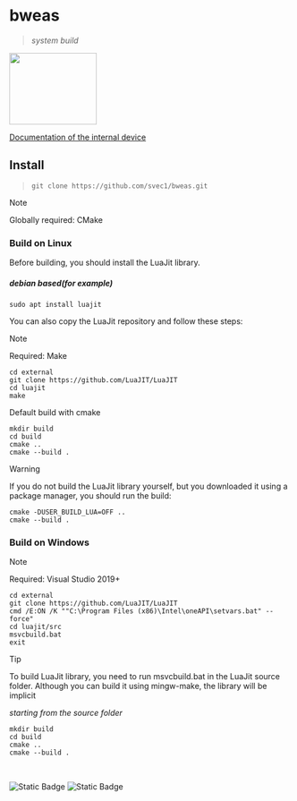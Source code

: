 # bweas
> *system build*

<image src="/dev/bweas_logo.png" width=156 height=128>

[Documentation of the internal device](https://github.com/svec1/bweas/blob/main/docs/en/main_page.md)


## Install
> ``` git clone https://github.com/svec1/bweas.git ```

> [!NOTE]
> Globally required: CMake

### Build on Linux
Before building, you should install the LuaJit library.
##### *debian based(for example)*
```
sudo apt install luajit
```
You can also copy the LuaJit repository and follow these steps:
> [!NOTE]
> Required: Make
```
cd external
git clone https://github.com/LuaJIT/LuaJIT
cd luajit
make
```

Default build with cmake
```
mkdir build
cd build
cmake ..
cmake --build .
```

> [!WARNING]
> If you do not build the LuaJit library yourself,
> but you downloaded it using a package manager, you should run the build:
```
cmake -DUSER_BUILD_LUA=OFF ..
cmake --build .
```

### Build on Windows
> [!NOTE]
> Required: Visual Studio 2019+
```
cd external
git clone https://github.com/LuaJIT/LuaJIT
cmd /E:ON /K ""C:\Program Files (x86)\Intel\oneAPI\setvars.bat" --force"
cd luajit/src
msvcbuild.bat
exit
```
> [!TIP]
> To build LuaJit library, you need to run msvcbuild.bat in the LuaJit source folder.
> Although you can build it using mingw-make, the library will be implicit

*starting from the source folder*
```
mkdir build
cd build
cmake ..
cmake --build .
```

<br>

<img alt="Static Badge" src="https://img.shields.io/badge/build-passing-brightgree"> <img alt="Static Badge" src="https://img.shields.io/badge/release-pending-red">
